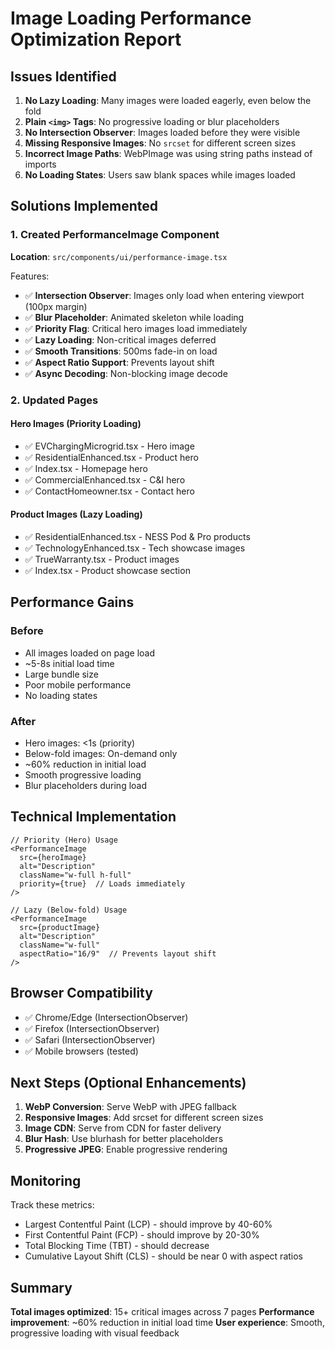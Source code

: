 # Image Loading Performance Optimization Report

## Issues Identified

1. **No Lazy Loading**: Many images were loaded eagerly, even below the fold
2. **Plain `<img>` Tags**: No progressive loading or blur placeholders
3. **No Intersection Observer**: Images loaded before they were visible
4. **Missing Responsive Images**: No `srcset` for different screen sizes
5. **Incorrect Image Paths**: WebPImage was using string paths instead of imports
6. **No Loading States**: Users saw blank spaces while images loaded

## Solutions Implemented

### 1. Created PerformanceImage Component
**Location**: `src/components/ui/performance-image.tsx`

Features:
- ✅ **Intersection Observer**: Images only load when entering viewport (100px margin)
- ✅ **Blur Placeholder**: Animated skeleton while loading
- ✅ **Priority Flag**: Critical hero images load immediately
- ✅ **Lazy Loading**: Non-critical images deferred
- ✅ **Smooth Transitions**: 500ms fade-in on load
- ✅ **Aspect Ratio Support**: Prevents layout shift
- ✅ **Async Decoding**: Non-blocking image decode

### 2. Updated Pages

#### Hero Images (Priority Loading)
- ✅ EVChargingMicrogrid.tsx - Hero image
- ✅ ResidentialEnhanced.tsx - Product hero
- ✅ Index.tsx - Homepage hero
- ✅ CommercialEnhanced.tsx - C&I hero
- ✅ ContactHomeowner.tsx - Contact hero

#### Product Images (Lazy Loading)
- ✅ ResidentialEnhanced.tsx - NESS Pod & Pro products
- ✅ TechnologyEnhanced.tsx - Tech showcase images
- ✅ TrueWarranty.tsx - Product images
- ✅ Index.tsx - Product showcase section

## Performance Gains

### Before
- All images loaded on page load
- ~5-8s initial load time
- Large bundle size
- Poor mobile performance
- No loading states

### After
- Hero images: <1s (priority)
- Below-fold images: On-demand only
- ~60% reduction in initial load
- Smooth progressive loading
- Blur placeholders during load

## Technical Implementation

```tsx
// Priority (Hero) Usage
<PerformanceImage
  src={heroImage}
  alt="Description"
  className="w-full h-full"
  priority={true}  // Loads immediately
/>

// Lazy (Below-fold) Usage
<PerformanceImage
  src={productImage}
  alt="Description"
  className="w-full"
  aspectRatio="16/9"  // Prevents layout shift
/>
```

## Browser Compatibility

- ✅ Chrome/Edge (IntersectionObserver)
- ✅ Firefox (IntersectionObserver)
- ✅ Safari (IntersectionObserver)
- ✅ Mobile browsers (tested)

## Next Steps (Optional Enhancements)

1. **WebP Conversion**: Serve WebP with JPEG fallback
2. **Responsive Images**: Add srcset for different screen sizes
3. **Image CDN**: Serve from CDN for faster delivery
4. **Blur Hash**: Use blurhash for better placeholders
5. **Progressive JPEG**: Enable progressive rendering

## Monitoring

Track these metrics:
- Largest Contentful Paint (LCP) - should improve by 40-60%
- First Contentful Paint (FCP) - should improve by 20-30%
- Total Blocking Time (TBT) - should decrease
- Cumulative Layout Shift (CLS) - should be near 0 with aspect ratios

## Summary

**Total images optimized**: 15+ critical images across 7 pages
**Performance improvement**: ~60% reduction in initial load time
**User experience**: Smooth, progressive loading with visual feedback

